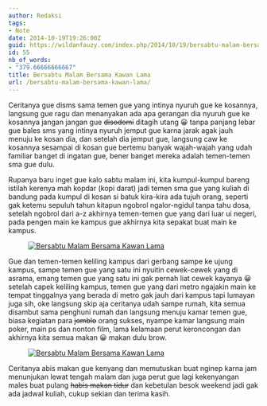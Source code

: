 ```yaml
---
author: Redaksi
tags:
- Note
date: 2014-10-19T19:26:00Z
guid: https://wildanfauzy.com/index.php/2014/10/19/bersabtu-malam-bersama-kawan-lama/
id: 55
nb_of_words:
- "379.66666666667"
title: Bersabtu Malam Bersama Kawan Lama
url: /bersabtu-malam-bersama-kawan-lama/
---
```


<p class="has-drop-cap">
  Ceritanya gue disms sama temen gue yang intinya nyuruh gue ke kosannya, langsung gue ragu dan menanyakan ada apa gerangan dia nyuruh gue ke kosannya jangan jangan gue <s>disodomi</s> ditagih utang 😀 tanpa panjang lebar gue bales sms yang intinya nyuruh jemput gue karna jarak agak jauh menuju ke kosan dia, dan setelah dia jemput gue, langsung caw ke kosannya sesampai di kosan gue bertemu banyak wajah-wajah yang udah familiar banget di ingatan gue, bener banget mereka adalah temen-temen sma gue dulu.
</p>

Rupanya baru inget gue kalo sabtu malam ini, kita kumpul-kumpul bareng istilah kerenya mah kopdar (kopi darat) jadi temen sma gue yang kuliah di bandung pada kumpul di kosan si batuk kira-kira ada tujuh orang, seperti gak ketemu sepuluh tahun kitapun ngobrol ngalor-ngidul tanpa tahu dosa, setelah ngobrol dari a-z akhirnya temen-temen gue yang dari luar ui negeri, pada pengen main ke kampus gue akhirnya kita sepakat buat main ke kampus.<figure class="wp-block-image size-large">

[<img src="https://wildanfauzyart.files.wordpress.com/2014/10/635aa-0689a-10700273_780903481947915_299241607141630439_o.jpg?w=768" alt="Bersabtu Malam Bersama Kawan Lama" title="Bersabtu Malam Bersama Kawan Lama" data-recalc-dims="1" />](https://wildanfauzyart.files.wordpress.com/2014/10/635aa-0689a-10700273_780903481947915_299241607141630439_o.jpg?w=768)</figure> 

Gue dan temen-temen keliling kampus dari gerbang sampe ke ujung kampus, sampe temen gue yang satu ini nyuitin cewek-cewek yang di asrama, emang temen gue yang satu ini gak pernah liat cewek kayanya 😀 setelah capek keliling kampus, temen gue yang dari metro ngajakin main ke tempat tinggalnya yang berada di metro gak jauh dari kampus tapi lumayan juga sih, oke langsung skip aja ceritanya udah sampe rumah, kita semua disambut sama penghuni rumah dan langsung menuju kamar temen gue, biasa kegiatan para <s>jomblo</s> orang sukses, nyampe kamar langsung main poker, main ps dan nonton film, lama kelamaan perut keroncongan dan akhirnya kita semua makan 😀 makan dulu brow.<figure class="wp-block-image size-large">

[<img src="https://wildanfauzyart.files.wordpress.com/2014/10/aba03-9083f-1273195_780914868613443_5094448049144287227_o.jpg?w=768" alt="Bersabtu Malam Bersama Kawan Lama" title="Bersabtu Malam Bersama Kawan Lama" data-recalc-dims="1" />](https://wildanfauzyart.files.wordpress.com/2014/10/aba03-9083f-1273195_780914868613443_5094448049144287227_o.jpg?w=768)</figure> 

Ceritanya abis makan gue kenyang dan memutuskan buat nginep karna jam menunjukan lewat tengah malam dan juga perut gue lagi kekenyangan males buat pulang <s>habis makan tidur</s> dan kebetulan besok weekend jadi gak ada jadwal kuliah, cukup sekian dan terima kasih.